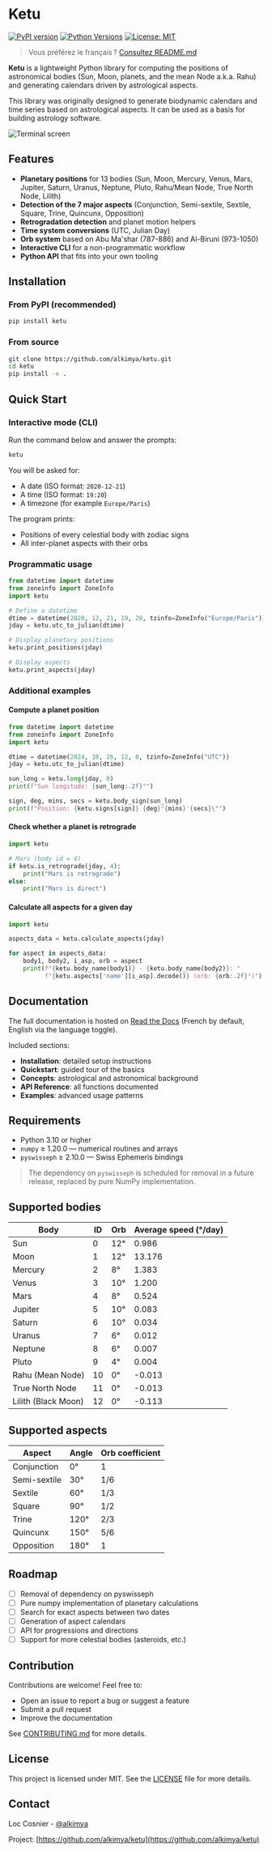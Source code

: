 # Ketu

[![PyPI version](https://badge.fury.io/py/ketu.svg)](https://badge.fury.io/py/ketu)
[![Python Versions](https://img.shields.io/pypi/pyversions/ketu.svg)](https://pypi.org/project/ketu/)
[![License: MIT](https://img.shields.io/badge/License-MIT-yellow.svg)](https://opensource.org/licenses/MIT)

> Vous préférez le français ? [Consultez README.md](fr/README.md)

**Ketu** is a lightweight Python library for computing the positions of astronomical bodies (Sun, Moon, planets, and the mean Node a.k.a. Rahu) and generating calendars driven by astrological aspects.

This library was originally designed to generate biodynamic calendars and time series based on astrological aspects. It can be used as a basis for building astrology software.

![Terminal screen](https://github.com/alkimya/ketu/blob/main/res/screen.png)

## Features

- **Planetary positions** for 13 bodies (Sun, Moon, Mercury, Venus, Mars, Jupiter, Saturn, Uranus, Neptune, Pluto, Rahu/Mean Node, True North Node, Lilith)
- **Detection of the 7 major aspects** (Conjunction, Semi-sextile, Sextile, Square, Trine, Quincunx, Opposition)
- **Retrogradation detection** and planet motion helpers
- **Time system conversions** (UTC, Julian Day)
- **Orb system** based on Abu Ma'shar (787-886) and Al-Biruni (973-1050)
- **Interactive CLI** for a non-programmatic workflow
- **Python API** that fits into your own tooling

## Installation

### From PyPI (recommended)

```bash
pip install ketu
```

### From source

```bash
git clone https://github.com/alkimya/ketu.git
cd ketu
pip install -e .
```

## Quick Start

### Interactive mode (CLI)

Run the command below and answer the prompts:

```bash
ketu
```

You will be asked for:

- A date (ISO format: `2020-12-21`)
- A time (ISO format: `19:20`)
- A timezone (for example `Europe/Paris`)

The program prints:

- Positions of every celestial body with zodiac signs
- All inter-planet aspects with their orbs

### Programmatic usage

```python
from datetime import datetime
from zoneinfo import ZoneInfo
import ketu

# Define a datetime
dtime = datetime(2020, 12, 21, 19, 20, tzinfo=ZoneInfo("Europe/Paris"))
jday = ketu.utc_to_julian(dtime)

# Display planetary positions
ketu.print_positions(jday)

# Display aspects
ketu.print_aspects(jday)
```

### Additional examples

#### Compute a planet position

```python
from datetime import datetime
from zoneinfo import ZoneInfo
import ketu

dtime = datetime(2024, 10, 26, 12, 0, tzinfo=ZoneInfo("UTC"))
jday = ketu.utc_to_julian(dtime)

sun_long = ketu.long(jday, 0)
print(f"Sun longitude: {sun_long:.2f}°")

sign, deg, mins, secs = ketu.body_sign(sun_long)
print(f"Position: {ketu.signs[sign]} {deg}°{mins}'{secs}\"")
```

#### Check whether a planet is retrograde

```python
import ketu

# Mars (body id = 4)
if ketu.is_retrograde(jday, 4):
    print("Mars is retrograde")
else:
    print("Mars is direct")
```

#### Calculate all aspects for a given day

```python
import ketu

aspects_data = ketu.calculate_aspects(jday)

for aspect in aspects_data:
    body1, body2, i_asp, orb = aspect
    print(f"{ketu.body_name(body1)} - {ketu.body_name(body2)}: "
          f"{ketu.aspects['name'][i_asp].decode()} (orb: {orb:.2f}°)")
```

## Documentation

The full documentation is hosted on [Read the Docs](https://ketu.readthedocs.io) (French by default, English via the language toggle).

Included sections:

- **Installation**: detailed setup instructions
- **Quickstart**: guided tour of the basics
- **Concepts**: astrological and astronomical background
- **API Reference**: all functions documented
- **Examples**: advanced usage patterns

## Requirements

- Python 3.10 or higher
- `numpy` ≥ 1.20.0 — numerical routines and arrays
- `pyswisseph` ≥ 2.10.0 — Swiss Ephemeris bindings

> The dependency on `pyswisseph` is scheduled for removal in a future release, replaced by pure NumPy implementation.

## Supported bodies

| Body | ID | Orb | Average speed (°/day) |
|------|----|-----|-----------------------|
| Sun | 0 | 12° | 0.986 |
| Moon | 1 | 12° | 13.176 |
| Mercury | 2 | 8° | 1.383 |
| Venus | 3 | 10° | 1.200 |
| Mars | 4 | 8° | 0.524 |
| Jupiter | 5 | 10° | 0.083 |
| Saturn | 6 | 10° | 0.034 |
| Uranus | 7 | 6° | 0.012 |
| Neptune | 8 | 6° | 0.007 |
| Pluto | 9 | 4° | 0.004 |
| Rahu (Mean Node) | 10 | 0° | -0.013 |
| True North Node | 11 | 0° | -0.013 |
| Lilith (Black Moon) | 12 | 0° | -0.113 |

## Supported aspects

| Aspect | Angle | Orb coefficient |
|--------|-------|-------------------|
| Conjunction | 0° | 1 |
| Semi-sextile | 30° | 1/6 |
| Sextile | 60° | 1/3 |
| Square | 90° | 1/2 |
| Trine | 120° | 2/3 |
| Quincunx | 150° | 5/6 |
| Opposition | 180° | 1 |

## Roadmap

- [ ] Removal of dependency on pyswisseph
- [ ] Pure numpy implementation of planetary calculations
- [ ] Search for exact aspects between two dates
- [ ] Generation of aspect calendars
- [ ] API for progressions and directions
- [ ] Support for more celestial bodies (asteroids, etc.)

## Contribution

Contributions are welcome! Feel free to:

- Open an issue to report a bug or suggest a feature
- Submit a pull request
- Improve the documentation

See [CONTRIBUTING.md](CONTRIBUTING.md) for more details.

## License

This project is licensed under MIT. See the [LICENSE](LICENSE) file for more details.

## Contact

Loc Cosnier - [@alkimya](https://github.com/alkimya)

Project: [https://github.com/alkimya/ketu](https://github.com/alkimya/ketu)
